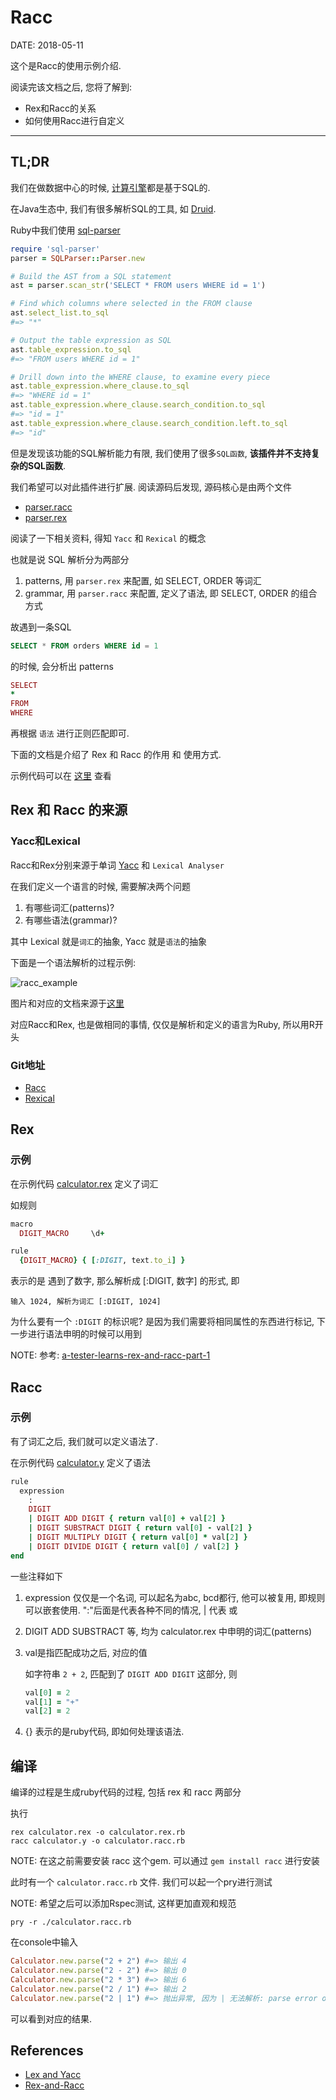 Racc
=====

DATE: 2018-05-11

这个是Racc的使用示例介绍.

阅读完该文档之后, 您将了解到:

* Rex和Racc的关系
* 如何使用Racc进行自定义

--------------------------------------------------------------------------------

TL;DR
-----
我们在做数据中心的时候, [计算引擎](http://blog.dengqinghua.net/badge_system.html)都是基于SQL的.

在Java生态中, 我们有很多解析SQL的工具, 如 [Druid](https://github.com/alibaba/druid).

Ruby中我们使用 [sql-parser](https://github.com/cryodex/sql-parser)

```ruby
require 'sql-parser'
parser = SQLParser::Parser.new

# Build the AST from a SQL statement
ast = parser.scan_str('SELECT * FROM users WHERE id = 1')

# Find which columns where selected in the FROM clause
ast.select_list.to_sql
#=> "*"

# Output the table expression as SQL
ast.table_expression.to_sql
#=> "FROM users WHERE id = 1"

# Drill down into the WHERE clause, to examine every piece
ast.table_expression.where_clause.to_sql
#=> "WHERE id = 1"
ast.table_expression.where_clause.search_condition.to_sql
#=> "id = 1"
ast.table_expression.where_clause.search_condition.left.to_sql
#=> "id"
```

但是发现该功能的SQL解析能力有限, 我们使用了很多`SQL函数`, **该插件并不支持复杂的SQL函数**.

我们希望可以对此插件进行扩展. 阅读源码后发现, 源码核心是由两个文件

- [parser.racc](https://github.com/cryodex/sql-parser/blob/master/lib/sql-parser/parser.racc)
- [parser.rex](https://github.com/cryodex/sql-parser/blob/master/lib/sql-parser/parser.rex)

阅读了一下相关资料, 得知 `Yacc` 和 `Rexical` 的概念

也就是说 SQL 解析分为两部分

1. patterns, 用 `parser.rex` 来配置, 如 SELECT, ORDER 等词汇
2. grammar,  用 `parser.racc` 来配置, 定义了语法, 即 SELECT, ORDER 的组合方式

故遇到一条SQL

```sql
SELECT * FROM orders WHERE id = 1
```

的时候, 会分析出 patterns

```ruby
SELECT
*
FROM
WHERE
```

再根据 `语法` 进行正则匹配即可.

下面的文档是介绍了 Rex 和 Racc 的作用 和 使用方式.

示例代码可以在 [这里](https://github.com/dengqinghua/my_examples/tree/master/ruby/racc) 查看

Rex 和 Racc 的来源
------------------
### Yacc和Lexical
Racc和Rex分别来源于单词 [Yacc](https://en.wikipedia.org/wiki/Yacc) 和 `Lexical Analyser`

在我们定义一个语言的时候, 需要解决两个问题

1. 有哪些词汇(patterns)?
2. 有哪些语法(grammar)?

其中 Lexical 就是`词汇`的抽象, Yacc 就是`语法`的抽象

下面是一个语法解析的过程示例:

![racc_example](images/racc_example.png)

图片和对应的文档来源于[这里](http://epaperpress.com/lexandyacc/intro.html)

对应Racc和Rex, 也是做相同的事情, 仅仅是解析和定义的语言为Ruby, 所以用R开头

### Git地址
- [Racc](https://github.com/tenderlove/racc)
- [Rexical](https://github.com/tenderlove/rexical)

Rex
---
### 示例
在示例代码 [calculator.rex](https://github.com/dengqinghua/my_examples/blob/master/ruby/racc/calculator.rex) 定义了词汇

如规则

```ruby
macro
  DIGIT_MACRO     \d+

rule
  {DIGIT_MACRO} { [:DIGIT, text.to_i] }
```

表示的是 遇到了数字, 那么解析成 [:DIGIT, 数字] 的形式, 即

```
输入 1024, 解析为词汇 [:DIGIT, 1024]
```

为什么要有一个 `:DIGIT` 的标识呢? 是因为我们需要将相同属性的东西进行标记, 下一步进行语法申明的时候可以用到

NOTE: 参考: [a-tester-learns-rex-and-racc-part-1](http://testerstories.com/2012/06/a-tester-learns-rex-and-racc-part-1/)

Racc
----
### 示例
有了词汇之后, 我们就可以定义语法了.

在示例代码 [calculator.y](https://github.com/dengqinghua/my_examples/blob/master/ruby/racc/calculator.y) 定义了语法

```ruby
rule
  expression
    :
    DIGIT
    | DIGIT ADD DIGIT { return val[0] + val[2] }
    | DIGIT SUBSTRACT DIGIT { return val[0] - val[2] }
    | DIGIT MULTIPLY DIGIT { return val[0] * val[2] }
    | DIGIT DIVIDE DIGIT { return val[0] / val[2] }
end
```

一些注释如下

1. expression 仅仅是一个名词, 可以起名为abc, bcd都行, 他可以被复用, 即规则可以嵌套使用.  ":"后面是代表各种不同的情况, | 代表 或
2. DIGIT ADD SUBSTRACT 等, 均为 calculator.rex 中申明的词汇(patterns)
3. val是指匹配成功之后, 对应的值

    如字符串 `2 + 2`, 匹配到了 `DIGIT ADD DIGIT` 这部分, 则

    ```ruby
    val[0] = 2
    val[1] = "+"
    val[2] = 2
    ```

4. {} 表示的是ruby代码, 即如何处理该语法.

编译
---
编译的过程是生成ruby代码的过程, 包括 rex 和 racc 两部分

执行

```shell
rex calculator.rex -o calculator.rex.rb
racc calculator.y -o calculator.racc.rb
```

NOTE: 在这之前需要安装 racc 这个gem. 可以通过 `gem install racc` 进行安装

此时有一个 `calculator.racc.rb` 文件. 我们可以起一个pry进行测试

NOTE: 希望之后可以添加Rspec测试, 这样更加直观和规范

```shell
pry -r ./calculator.racc.rb
```

在console中输入

```ruby
Calculator.new.parse("2 + 2") #=> 输出 4
Calculator.new.parse("2 - 2") #=> 输出 0
Calculator.new.parse("2 * 3") #=> 输出 6
Calculator.new.parse("2 / 1") #=> 输出 2
Calculator.new.parse("2 | 1") #=> 抛出异常, 因为 | 无法解析: parse error on value 2 (DIGIT)
```

可以看到对应的结果.

References
----------
- [Lex and Yacc](http://epaperpress.com/lexandyacc/intro.html)
- [Rex-and-Racc](http://testerstories.com/category/language-building/rex-and-racc/)
